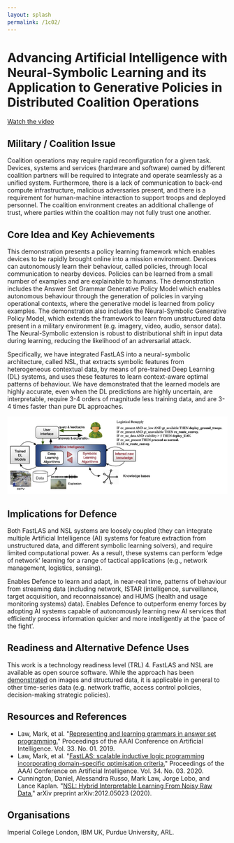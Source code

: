 ```yaml
---
layout: splash
permalink: /1c02/
---
```


# Advancing Artificial Intelligence with Neural-Symbolic Learning and its Application to Generative Policies in Distributed Coalition Operations
[Watch the video](https://ibm.box.com/v/Showcase-1c02-video)

## Military / Coalition Issue
Coalition operations may require rapid reconfiguration for a given task. Devices, systems and services (hardware
and software) owned by different coalition partners will be required to integrate and operate seamlessly as a unified
system. Furthermore, there is a lack of communication to back-end compute infrastructure, malicious adversaries
present, and there is a requirement for human-machine interaction to support troops and deployed personnel. The
coalition environment creates an additional challenge of trust, where parties within the coalition may not fully trust
one another.

## Core Idea and Key Achievements
This demonstration presents a policy learning framework which enables devices to be rapidly brought online into a
mission environment. Devices can autonomously learn their behaviour, called policies, through local communication to
nearby devices. Policies can be learned from a small number of examples and are explainable to humans. The
demonstration includes the Answer Set Grammar Generative Policy Model which enables autonomous behaviour through the
generation of policies in varying operational contexts, where the generative model is learned from policy examples.
The demonstration also includes the Neural-Symbolic Generative Policy Model, which extends the framework to learn from
unstructured data present in a military environment (e.g. imagery, video, audio, sensor data). The Neural-Symbolic
extension is robust to distributional shift in input data during learning, reducing the likelihood of an adversarial
attack.

Specifically, we have integrated FastLAS into a neural-symbolic architecture, called NSL, that extracts symbolic
features from heterogeneous contextual data, by means of pre-trained Deep Learning (DL) systems, and uses these
features to learn context-aware optimal patterns of behaviour. We have demonstrated that the learned models are highly
accurate, even when the DL predictions are highly uncertain, are interpretable, require 3-4 orders of magnitude less
training data, and are 3-4 times faster than pure DL approaches. 

![image info](/dais/achievements/images/1c02-fig1.png)

## Implications for Defence
Both FastLAS and NSL systems are loosely coupled (they can integrate multiple Artificial Intelligence (AI) systems for
feature extraction from unstructured data, and different symbolic learning solvers), and require limited computational
power. As a result, these systems can perform ‘edge of network’ learning for a range of tactical applications (e.g.,
network management, logistics, sensing).

Enables Defence to learn and adapt, in near-real time, patterns of behaviour from streaming data (including network,
ISTAR (intelligence, surveillance, target acquisition, and reconnaissance) and HUMS (health and usage monitoring
systems) data). Enables Defence to outperform enemy forces by adopting AI systems capable of autonomously learning
new AI services that efficiently process information quicker and more intelligently at the ‘pace of the fight’.


## Readiness and Alternative Defence Uses
This work is a technology readiness level (TRL) 4. FastLAS and NSL are available as open source software. While the
approach has been [demonstrated](https://dais-ita.org/node/4530) on images and structured data, it is applicable in
general to other time-series data (e.g. network traffic, access control policies, decision-making strategic policies). 

## Resources and References 
* Law, Mark, et al.
  "[Representing and learning grammars in answer set programming.](/doc-3575/)"
  Proceedings of the AAAI Conference on Artificial Intelligence. Vol. 33. No. 01. 2019.
* Law, Mark, et al.
  "[FastLAS: scalable inductive logic programming incorporating domain-specific optimisation criteria.](/doc-4723/)"
  Proceedings of the AAAI Conference on Artificial Intelligence. Vol. 34. No. 03. 2020.
* Cunnington, Daniel, Alessandra Russo, Mark Law, Jorge Lobo, and Lance Kaplan.
  "[NSL: Hybrid Interpretable Learning From Noisy Raw Data.](/doc-7002/)"
  arXiv preprint arXiv:2012.05023 (2020).

## Organisations
Imperial College London, IBM UK, Purdue University, ARL.
